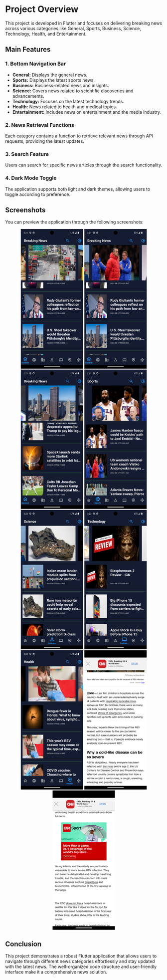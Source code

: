 # Project Overview

This project is developed in Flutter and focuses on delivering breaking news across various categories like General, Sports, Business, Science, Technology, Health, and Entertainment.

## Main Features

### 1. **Bottom Navigation Bar**
   * **General:** Displays the general news.
   * **Sports:** Displays the latest sports news.
   * **Business:** Business-related news and insights.
   * **Science:** Covers news related to scientific discoveries and advancements.
   * **Technology:** Focuses on the latest technology trends.
   * **Health:** News related to health and medical topics.
   * **Entertainment:** Includes news on entertainment and the media industry.

### 2. **News Retrieval Functions**
   Each category contains a function to retrieve relevant news through API requests, providing the latest updates.

### 3. **Search Feature**
   Users can search for specific news articles through the search functionality.

### 4. **Dark Mode Toggle**
   The application supports both light and dark themes, allowing users to toggle according to preference.

## Screenshots

You can preview the application through the following screenshots:

<p align="center">
  <img src="Screenshot_1692361281.png" width="200" alt="Screenshot 1" />
  <img src="Screenshot_1692361286.png" width="200" alt="Screenshot 2" />
  <img src="Screenshot_1692361299.png" width="200" alt="Screenshot 3" />
  <img src="Screenshot_1692361316.png" width="200" alt="Screenshot 4" />
  <img src="Screenshot_1692361323.png" width="200" alt="Screenshot 5" />
  <img src="Screenshot_1692361327.png" width="200" alt="Screenshot 6" />
  <img src="Screenshot_1692361336.png" width="200" alt="Screenshot 7" />
  <img src="Screenshot_1692363908.png" width="200" alt="Screenshot 8" />
  <img src="Screenshot_1692363916.png" width="200" alt="Screenshot 9" />
</p>

## Conclusion

This project demonstrates a robust Flutter application that allows users to navigate through different news categories effortlessly and stay updated with the latest news. The well-organized code structure and user-friendly interface make it a comprehensive news solution.
